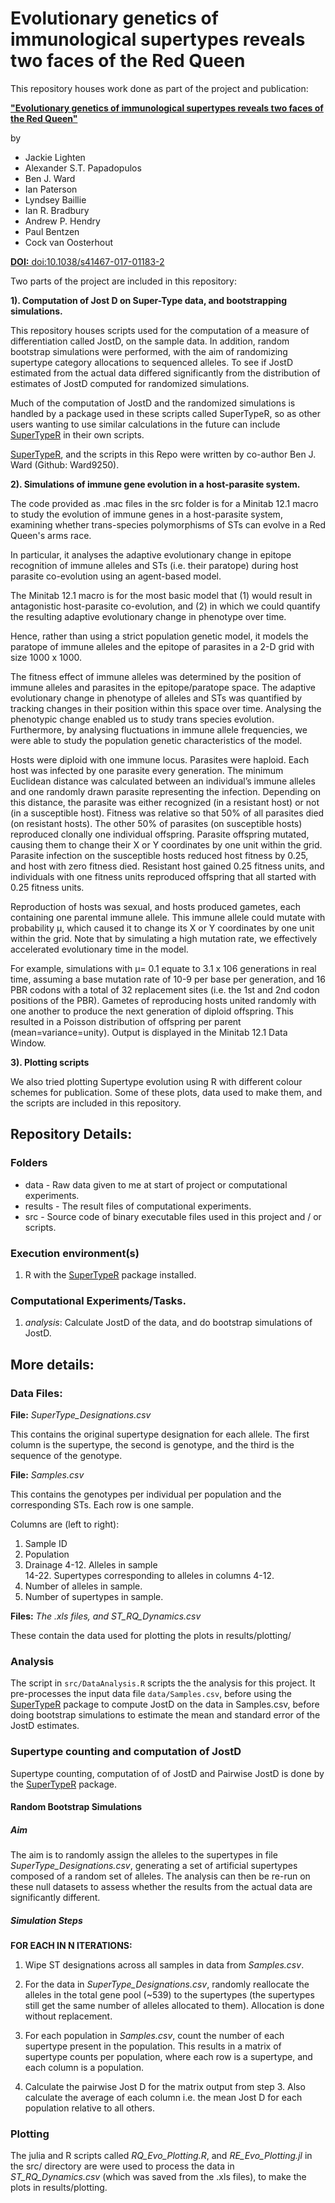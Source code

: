 # Evolutionary genetics of immunological supertypes reveals two faces of the Red Queen

This repository houses work done as part of the project and publication:

[**"Evolutionary genetics of immunological supertypes reveals two faces of the Red Queen"**](https://www.nature.com/articles/s41467-017-01183-2)

by

- Jackie Lighten
- Alexander S.T. Papadopulos
- Ben J. Ward
- Ian Paterson
- Lyndsey Baillie
- Ian R. Bradbury
- Andrew P. Hendry
- Paul Bentzen
- Cock van Oosterhout

[**DOI:** doi:10.1038/s41467-017-01183-2](doi:10.1038/s41467-017-01183-2)

Two parts of the project are included in this repository:

**1). Computation of Jost D on Super-Type data, and bootstrapping simulations.**

This repository houses scripts used for the computation of a measure of
differentiation called JostD, on the sample data.
In addition, random bootstrap simulations were performed, with the aim of
randomizing supertype category allocations to sequenced alleles. To see if JostD
estimated from the actual data differed significantly from the distribution of
estimates of JostD computed for randomized simulations.

Much of the computation of JostD and the randomized simulations is handled by a
package used in these scripts called SuperTypeR, so as other users wanting to
use similar calculations in the future can include
[SuperTypeR](https://github.com/Ward9250/SuperTypeR) in their own scripts.

[SuperTypeR](https://github.com/Ward9250/SuperTypeR),
and the scripts in this Repo were written by co-author
Ben J. Ward (Github: Ward9250).

**2). Simulations of immune gene evolution in a host-parasite system.**

The code provided as .mac files in the src folder is for a Minitab 12.1 macro
to study the evolution of immune genes in a host-parasite system, examining
whether trans-species polymorphisms of STs can evolve in a Red Queen's arms race.

In particular, it analyses the adaptive evolutionary change in epitope
recognition of immune alleles and STs (i.e. their paratope) during host
parasite co-evolution using an agent-based model.

The Minitab 12.1 macro is for the most basic model that (1) would result in
antagonistic host-parasite co-evolution, and (2) in which we could quantify the
resulting adaptive evolutionary change in phenotype over time.

Hence, rather than using a strict population genetic model, it models the
paratope of immune alleles and the epitope of parasites in a 2-D grid with
size 1000 x 1000.

The fitness effect of immune alleles was determined by the position of immune
alleles and parasites in the epitope/paratope space.
The adaptive evolutionary change in phenotype of alleles and STs was quantified
by tracking changes in their position within this space over time.
Analysing the phenotypic change enabled us to study trans species evolution.
Furthermore, by analysing fluctuations in immune allele frequencies, we were
able to study the population genetic characteristics of the model.  

Hosts were diploid with one immune locus. Parasites were haploid. Each host was
infected by one parasite every generation. The minimum Euclidean distance was
calculated between an individual’s immune alleles and one randomly drawn
parasite representing the infection. Depending on this distance, the parasite
was either recognized (in a resistant host) or not (in a susceptible host).
Fitness was relative so that 50% of all parasites died (on resistant hosts).
The other 50% of parasites (on susceptible hosts) reproduced clonally one
individual offspring. Parasite offspring mutated, causing them to change their
X or Y coordinates by one unit within the grid.
Parasite infection on the susceptible hosts reduced host fitness by 0.25, and
host with zero fitness died. Resistant host gained 0.25 fitness units, and
individuals with one fitness units reproduced offspring that all started with
0.25 fitness units.

Reproduction of hosts was sexual, and hosts produced gametes, each containing
one parental immune allele. This immune allele could mutate with probability µ,
which caused it to change its X or Y coordinates by one unit within the grid.
Note that by simulating a high mutation rate, we effectively accelerated
evolutionary time in the model.

For example, simulations with µ= 0.1 equate to 3.1 x 106 generations in real
time, assuming a base mutation rate of 10-9 per base per generation, and 16
PBR codons with a total of 32 replacement sites (i.e. the 1st and 2nd codon
positions of the PBR).  Gametes of reproducing hosts united randomly with one
another to produce the next generation of diploid offspring. This resulted in a
Poisson distribution of offspring per parent (mean=variance=unity).
Output is displayed in the Minitab 12.1 Data Window.

**3). Plotting scripts**

We also tried plotting Supertype evolution using R with different colour schemes
for publication. Some of these plots, data used to make them, and the scripts
are included in this repository.


## Repository Details:

### Folders
* data - Raw data given to me at start of project or computational experiments.
* results - The result files of computational experiments.
* src - Source code of binary executable files used in this project and / or scripts.

### Execution environment(s)
1. R with the [SuperTypeR](https://github.com/Ward9250/SuperTypeR) package installed.

### Computational Experiments/Tasks.

1. _analysis_: Calculate JostD of the data, and do bootstrap simulations of JostD.


## More details:

### Data Files:

**File:** *SuperType_Designations.csv*

This contains the original supertype designation for each allele.
The first column is the supertype, the second is genotype, and the third is the
sequence of the genotype.


**File:** *Samples.csv*

This contains the genotypes per individual per population and the corresponding
STs. Each row is one sample.

Columns are (left to right):

1. Sample ID
2. Population
3. Drainage
4-12. Alleles in sample  
14-22. Supertypes corresponding to alleles in columns 4-12.
24. Number of alleles in sample.
25. Number of supertypes in sample.

**Files:** *The .xls files, and ST_RQ_Dynamics.csv*

These contain the data used for plotting the plots in results/plotting/

### Analysis

The script in `src/DataAnalysis.R` scripts the the analysis for this project.
It pre-processes the input data file `data/Samples.csv`, before using the
[SuperTypeR](https://github.com/Ward9250/SuperTypeR) package to compute JostD
on the data in Samples.csv, before doing bootstrap simulations to estimate the
mean and standard error of the JostD estimates.

### Supertype counting and computation of JostD

Supertype counting, computation of of JostD and Pairwise JostD is done by the
[SuperTypeR](https://github.com/Ward9250/SuperTypeR) package.

#### Random Bootstrap Simulations

##### Aim
The aim is to randomly assign the alleles to the supertypes in file
*SuperType_Designations.csv*, generating a set of artificial supertypes composed
of a random set of alleles. The analysis can then be re-run on these null
datasets to assess whether the results from the actual data are significantly
different.

##### Simulation Steps

**FOR EACH IN N ITERATIONS:**

1. Wipe ST designations across all samples in data from *Samples.csv*.

2. For the data in *SuperType_Designations.csv*, randomly reallocate the alleles
in the total gene pool (~539) to the supertypes (the supertypes still get the
same number of alleles allocated to them). Allocation is done without
replacement.

3. For each population in *Samples.csv*, count the number of each supertype
present in the population. This results in a matrix of supertype counts per
population, where each row is a supertype, and each column is a population.

4. Calculate the pairwise Jost D for the matrix output from step 3.
Also calculate the average of each column i.e. the mean Jost D for each
population relative to all others.

### Plotting
The julia and R scripts called *RQ_Evo_Plotting.R*, and *RE_Evo_Plotting.jl*
in the src/ directory are were used to process the data in *ST_RQ_Dynamics.csv*
(which was saved from the .xls files), to make the plots in results/plotting.

